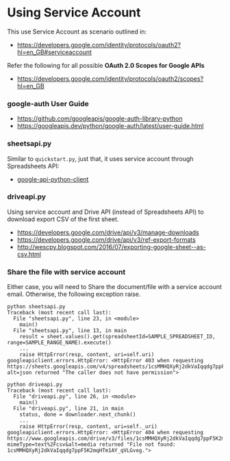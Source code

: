 # Using Service Account

This use Service Account as scenario outlined in:
- https://developers.google.com/identity/protocols/oauth2?hl=en_GB#serviceaccount

Refer the following for all possible **OAuth 2.0 Scopes for Google APIs**
- https://developers.google.com/identity/protocols/oauth2/scopes?hl=en_GB

### google-auth User Guide
- https://github.com/googleapis/google-auth-library-python
- https://googleapis.dev/python/google-auth/latest/user-guide.html

### sheetsapi.py

Similar to `quickstart.py`, just that, it uses service account through Spreadsheets API:
- [google-api-python-client](https://github.com/googleapis/google-api-python-client)

### driveapi.py

Using service account and Drive API (instead of Spreadsheets API) to download export CSV of the first sheet.

- https://developers.google.com/drive/api/v3/manage-downloads
- https://developers.google.com/drive/api/v3/ref-export-formats
- http://wescpy.blogspot.com/2016/07/exporting-google-sheet--as-csv.html

### Share the file with service account

Either case, you will need to Share the document/file with a service account email. Otherwise, the following exception raise.

```
python sheetsapi.py
Traceback (most recent call last):
  File "sheetsapi.py", line 23, in <module>
    main()
  File "sheetsapi.py", line 13, in main
    result = sheet.values().get(spreadsheetId=SAMPLE_SPREADSHEET_ID, range=SAMPLE_RANGE_NAME).execute()
    ...
    raise HttpError(resp, content, uri=self.uri)
googleapiclient.errors.HttpError: <HttpError 403 when requesting https://sheets.googleapis.com/v4/spreadsheets/1csMMHQXyRj2dkVaIqqdg7ppF5K2mqHTm1AY_qVLGveg/values/Sheet1%21A2%3AE?alt=json returned "The caller does not have permission">
```

```
python driveapi.py
Traceback (most recent call last):
  File "driveapi.py", line 26, in <module>
    main()
  File "driveapi.py", line 21, in main
    status, done = downloader.next_chunk()
    ...
    raise HttpError(resp, content, uri=self._uri)
googleapiclient.errors.HttpError: <HttpError 404 when requesting https://www.googleapis.com/drive/v3/files/1csMMHQXyRj2dkVaIqqdg7ppF5K2mqHTm1AY_qVLGveg/export?mimeType=text%2Fcsv&alt=media returned "File not found: 1csMMHQXyRj2dkVaIqqdg7ppF5K2mqHTm1AY_qVLGveg.">
```
